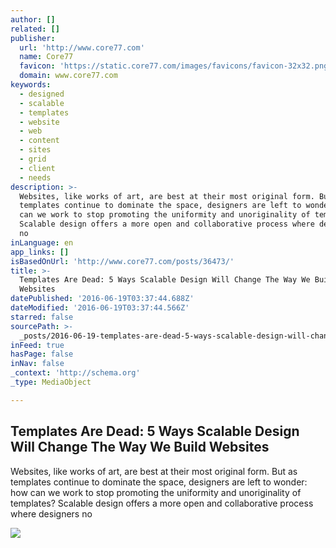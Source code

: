 ```yaml
---
author: []
related: []
publisher:
  url: 'http://www.core77.com'
  name: Core77
  favicon: 'https://static.core77.com/images/favicons/favicon-32x32.png'
  domain: www.core77.com
keywords:
  - designed
  - scalable
  - templates
  - website
  - web
  - content
  - sites
  - grid
  - client
  - needs
description: >-
  Websites, like works of art, are best at their most original form. But as
  templates continue to dominate the space, designers are left to wonder: how
  can we work to stop promoting the uniformity and unoriginality of templates?
  Scalable design offers a more open and collaborative process where designers
  no
inLanguage: en
app_links: []
isBasedOnUrl: 'http://www.core77.com/posts/36473/'
title: >-
  Templates Are Dead: 5 Ways Scalable Design Will Change The Way We Build
  Websites
datePublished: '2016-06-19T03:37:44.688Z'
dateModified: '2016-06-19T03:37:44.566Z'
starred: false
sourcePath: >-
  _posts/2016-06-19-templates-are-dead-5-ways-scalable-design-will-change-the-w.md
inFeed: true
hasPage: false
inNav: false
_context: 'http://schema.org'
_type: MediaObject

---
```

<article style=""><h1>Templates Are Dead: 5 Ways Scalable Design Will Change The Way We Build Websites</h1><p>Websites, like works of art, are best at their most original form. But as templates continue to dominate the space, designers are left to wonder: how can we work to stop promoting the uniformity and unoriginality of templates? Scalable design offers a more open and collaborative process where designers no</p><img src="http://s3files.core77.com/blog/images/lead_n_spotlight/lead_400_36473_.png" /></article>
